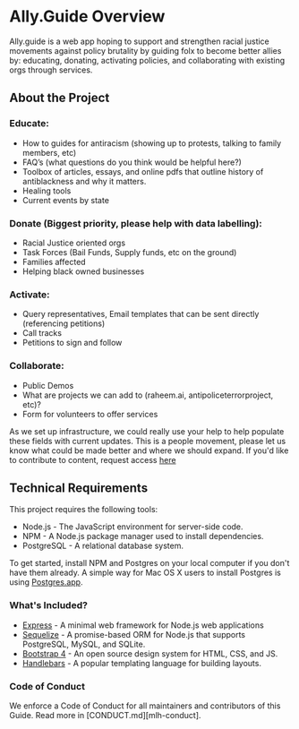 # Ally.Guide Overview
Ally.guide is a web app hoping to support and strengthen racial justice movements against policy brutality by guiding folx to become better allies by: educating, donating, activating policies, and collaborating with existing orgs through services.

## About the Project
### Educate:
- How to guides for antiracism (showing up to protests, talking to family members, etc)
- FAQ’s (what questions do you think would be helpful here?)
- Toolbox of articles, essays, and online pdfs that outline history of antiblackness and why it matters.
- Healing tools
- Current events by state

### Donate (Biggest priority, please help with data labelling):
- Racial Justice oriented orgs
- Task Forces (Bail Funds, Supply funds, etc on the ground)
- Families affected
- Helping black owned businesses

### Activate:
- Query representatives, Email templates that can be sent directly (referencing petitions)
- Call tracks
- Petitions to sign and follow

### Collaborate:
- Public Demos
- What are projects we can add to (raheem.ai, antipoliceterrorproject, etc)?
- Form for volunteers to offer services

As we set up infrastructure, we could really use your help to help populate these fields with current updates. This is a people movement, please let us know what could be made better and where we should expand. If you'd like to contribute to content, request access [here](https://docs.google.com/document/d/1dZgMP22Hgk6l6hmbzkX4vAjJBUqk_ytio7KJzU2viZk/edit?usp=sharing) 


## Technical Requirements
This project requires the following tools:

- Node.js - The JavaScript environment for server-side code.
- NPM - A Node.js package manager used to install dependencies.
- PostgreSQL - A relational database system.

To get started, install NPM and Postgres on your local computer if you don't have them already. A simple way for Mac OS X users to install Postgres is using [Postgres.app](https://postgresapp.com/).

### What's Included?

- [Express](https://expressjs.com/) - A minimal web framework for Node.js web applications
- [Sequelize](http://docs.sequelizejs.com/) - A promise-based ORM for Node.js that supports PostgreSQL, MySQL, and SQLite.
- [Bootstrap 4](https://getbootstrap.com/) - An open source design system for HTML, CSS, and JS.
- [Handlebars](https://handlebarsjs.com/) - A popular templating language for building layouts.

### Code of Conduct

We enforce a Code of Conduct for all maintainers and contributors of this Guide. Read more in [CONDUCT.md][mlh-conduct].

